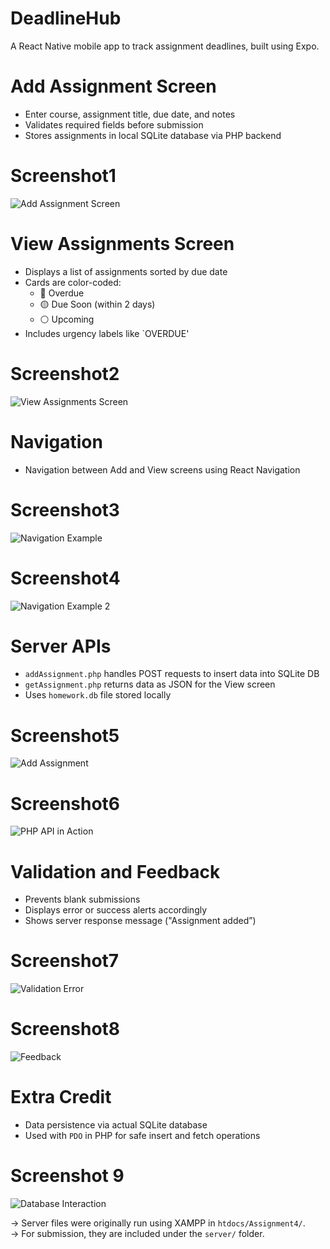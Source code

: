 # DeadlineHub

A React Native mobile app to track assignment deadlines, built using Expo.

# Add Assignment Screen
- Enter course, assignment title, due date, and notes  
- Validates required fields before submission  
- Stores assignments in local SQLite database via PHP backend

# Screenshot1  
![Add Assignment Screen](./screenshot1.png)

# View Assignments Screen
- Displays a list of assignments sorted by due date  
- Cards are color-coded:
  - 🔴 Overdue
  - 🟡 Due Soon (within 2 days)
  - ⚪ Upcoming  
- Includes urgency labels like `OVERDUE'

# Screenshot2  
![View Assignments Screen](./screenshot2.png)

# Navigation
- Navigation between Add and View screens using React Navigation

# Screenshot3  
![Navigation Example](./screenshot3.png)

# Screenshot4  
![Navigation Example 2](./screenshot4.png)

# Server APIs
- `addAssignment.php` handles POST requests to insert data into SQLite DB  
- `getAssignment.php` returns data as JSON for the View screen  
- Uses `homework.db` file stored locally

# Screenshot5 
![Add Assignment](./screenshot6.png)

# Screenshot6
![PHP API in Action](./screenshot5.png)

# Validation and Feedback
- Prevents blank submissions  
- Displays error or success alerts accordingly  
- Shows server response message ("Assignment added”)

# Screenshot7 
![Validation Error](./screenshot7.png)

# Screenshot8
![Feedback](./screenshot8.png)

# Extra Credit
- Data persistence via actual SQLite database
- Used with `PDO` in PHP for safe insert and fetch operations

# Screenshot 9
![Database Interaction](./screenshot9.png)

-> Server files were originally run using XAMPP in `htdocs/Assignment4/`.  
-> For submission, they are included under the `server/` folder.

